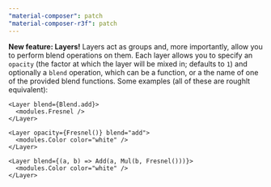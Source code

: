 ```yaml
---
"material-composer": patch
"material-composer-r3f": patch
---
```


**New feature: Layers!** Layers act as groups and, more importantly, allow you to perform blend operations on them. Each layer allows you to specify an `opacity` (the factor at which the layer will be mixed in; defaults to `1`) and optionally a `blend` operation, which can be a function, or a the name of one of the provided blend functions. Some examples (all of these are roughlt equivalent):

```tsx
<Layer blend={Blend.add}>
  <modules.Fresnel />
</Layer>

<Layer opacity={Fresnel()} blend="add">
  <modules.Color color="white" />
</Layer>

<Layer blend={(a, b) => Add(a, Mul(b, Fresnel()))}>
  <modules.Color color="white" />
</Layer>
```
